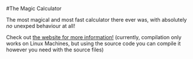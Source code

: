 #The Magic Calculator

The most magical and most fast calculator there ever was, with absolutely *no* unexped behaviour at all!

Check out [the website for more information!](https://nbiancolin.github.io/magic-calculator/)
(currently, compilation only works on Linux Machines, but using the source code you can compile it however you need with the source files)
